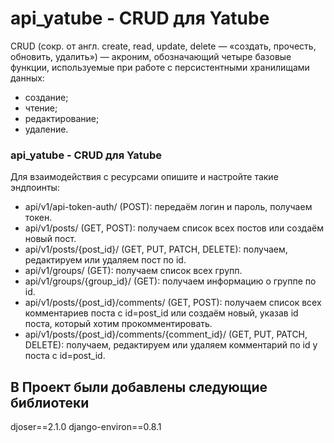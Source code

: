# api_yatube - CRUD для Yatube

CRUD (сокр. от англ. create, read, update, delete — «создать, прочесть, обновить, удалить») — акроним, обозначающий четыре базовые функции, используемые при работе с персистентными хранилищами данных:
* создание;
* чтение;
* редактирование;
* удаление.

### api_yatube - CRUD для Yatube

Для взаимодействия с ресурсами опишите и настройте такие эндпоинты:
- api/v1/api-token-auth/ (POST): передаём логин и пароль, получаем токен.
- api/v1/posts/ (GET, POST): получаем список всех постов или создаём новый пост.
- api/v1/posts/{post_id}/ (GET, PUT, PATCH, DELETE): получаем, редактируем или удаляем пост по id.
- api/v1/groups/ (GET): получаем список всех групп.
- api/v1/groups/{group_id}/ (GET): получаем информацию о группе по id.
- api/v1/posts/{post_id}/comments/ (GET, POST): получаем список всех комментариев поста с id=post_id или создаём новый, указав id поста, который хотим прокомментировать.
- api/v1/posts/{post_id}/comments/{comment_id}/ (GET, PUT, PATCH, DELETE): получаем, редактируем или удаляем комментарий по id у поста с id=post_id.

## В Проект были добавлены следующие библиотеки

djoser==2.1.0
django-environ==0.8.1